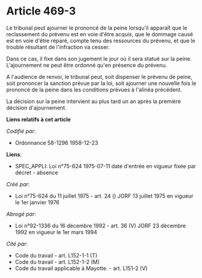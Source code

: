 # Article 469-3

Le tribunal peut ajourner le prononcé de la peine lorsqu'il apparaît que le reclassement du prévenu est en voie d'être
acquis, que le dommage causé est en voie d'être réparé, compte tenu des ressources du prévenu, et que le trouble résultant de
l'infraction va cesser. 

Dans ce cas, il fixe dans son jugement le jour où il sera statué sur la peine. L'ajournement ne peut être ordonné qu'en
présence du prévenu.

A l'audience de renvoi, le tribunal peut, soit dispenser le prévenu de peine, soit prononcer la sanction prévue par la loi,
soit ajourner une nouvelle fois le prononcé de la peine dans les conditions prévues à l'alinéa précédent.

La décision sur la peine intervient au plus tard un an après la première décision d'ajournement.

**Liens relatifs à cet article**

_Codifié par_:

  - Ordonnance 58-1296 1958-12-23

**Liens**:

  - SPEC_APPLI: Loi n°75-624 1975-07-11 date d'entrée en vigueur fixée par décret - absence

_Créé par_:

  - Loi n°75-624 du 11 juillet 1975 - art. 24 () JORF 13 juillet 1975 en vigueur le 1er janvier 1976

_Abrogé par_:

  - Loi n°92-1336 du 16 décembre 1992 - art. 36 (V) JORF 23 décembre 1992 en vigueur le 1er mars 1994

_Cité par_:

  - Code du travail - art. L152-1-1 (T)
  - Code du travail - art. L152-1-2 (M)
  - Code du travail applicable à Mayotte. - art. L151-2 (V)
